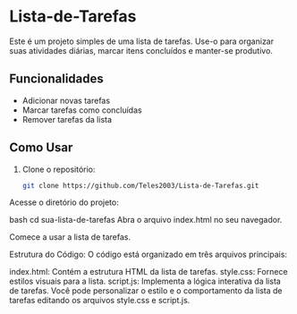 # Lista-de-Tarefas

Este é um projeto simples de uma lista de tarefas. Use-o para organizar suas atividades diárias, marcar itens concluídos e manter-se produtivo.

## Funcionalidades

- Adicionar novas tarefas
- Marcar tarefas como concluídas
- Remover tarefas da lista

## Como Usar

1. Clone o repositório:

   ```bash
   git clone https://github.com/Teles2003/Lista-de-Tarefas.git
Acesse o diretório do projeto:

bash
cd sua-lista-de-tarefas
Abra o arquivo index.html no seu navegador.

Comece a usar a lista de tarefas.

Estrutura do Código:
O código está organizado em três arquivos principais:

index.html: Contém a estrutura HTML da lista de tarefas.
style.css: Fornece estilos visuais para a lista.
script.js: Implementa a lógica interativa da lista de tarefas.
Você pode personalizar o estilo e o comportamento da lista de tarefas editando os arquivos style.css e script.js.
